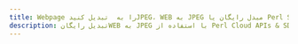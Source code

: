 ---title: Webpage را به  تبدیل کنیدJPEG، WEB به JPEG مبدل رایگان یا Perl SDKdescription: تبدیل رایگانWEB به JPEG با استفاده از Perl Cloud APIs & SDK همچنین اسناد PDF را در Cloud ایجاد، ویرایش و رندر کنید.---